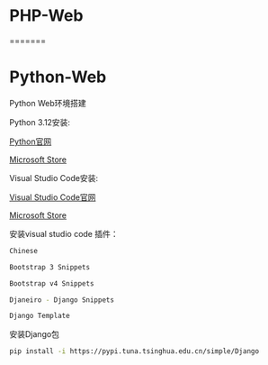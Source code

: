 # PHP-Web
=======
# Python-Web
Python Web环境搭建

Python 3.12安装:

[Python官网](https://www.python.org/downloads/)

[Microsoft Store](https://apps.microsoft.com/detail/9ncvdn91xzqp)

Visual Studio Code安装:

[Visual Studio Code官网](https://code.visualstudio.com/Download)

[Microsoft Store](https://apps.microsoft.com/detail/xp9khm4bk9fz7q)


安装visual studio code 插件：
```bash
Chinese
```
```bash
Bootstrap 3 Snippets
```
```bash
Bootstrap v4 Snippets
```
```bash
Djaneiro - Django Snippets
```
```bash
Django Template
```

安装Django包
```bash
pip install -i https://pypi.tuna.tsinghua.edu.cn/simple/Django
```
